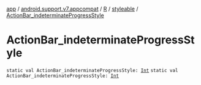[app](../../../index.md) / [android.support.v7.appcompat](../../index.md) / [R](../index.md) / [styleable](index.md) / [ActionBar_indeterminateProgressStyle](.)

# ActionBar_indeterminateProgressStyle

`static val ActionBar_indeterminateProgressStyle: `[`Int`](https://kotlinlang.org/api/latest/jvm/stdlib/kotlin/-int/index.html)
`static val ActionBar_indeterminateProgressStyle: `[`Int`](https://kotlinlang.org/api/latest/jvm/stdlib/kotlin/-int/index.html)